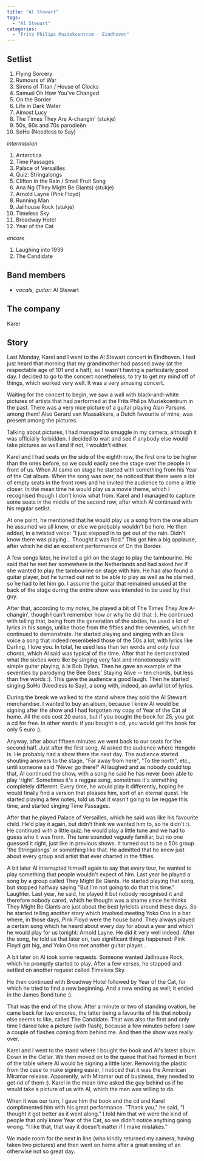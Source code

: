 ```yaml
---
title: "Al Stewart"
tags:
  - "Al Stewart"
categories:
  - "Frits Philips Muziekcentrum - Eindhoven"
---
```

Setlist
-------
1. Flying Sorcery
1. Rumours of War
1. Sirens of Titan / House of Clocks
1. Samuel Oh How You've Changed
1. On the Border
1. Life in Dark Water
1. Almost Lucy
1. The Times They Are A-changin' (stukje)
1. 50s, 60s and 70s parodieën
1. SoHo (Needless to Say)

_intermission_

1. Antarctica
1. Time Passages
1. Palace of Versailles
1. Quiz: Stringalongs
1. Clifton in the Rain / Small Fruit Song
1. Ana Ng (They Might Be Giants) (stukje)
1. Arnold Layne (Pink Floyd)
1. Running Man
1. Jailhouse Rock (stukje)
1. Timeless Sky
1. Broadway Hotel
1. Year of the Cat

_encore_

1. Laughing into 1939
1. The Candidate

Band members
------------
* _vocals, guitar_: Al Stewart

The company
-----------
Karel

Story
-----
Last Monday, Karel and I went to the Al Stewart concert in Eindhoven. I had just heard that morning that my grandmother had passed away (at the respectable age of 101 and a half), so I wasn't having a particularly good day. I decided to go to the concert nonetheless, to try to get my mind off of things, which worked very well. It was a very amusing concert.

Waiting for the concert to begin, we saw a wall with black-and-white pictures of artists that had performed at the Frits Philips Muziekcentrum in the past. There was a very nice picture of a guitar playing Alan Parsons among them! Also Gerard van Maasakkers, a Dutch favourite of mine, was present among the pictures.

Talking about pictures, I had managed to smuggle in my camera, although it was officially forbidden. I decided to wait and see if anybody else would take pictures as well and if not, I wouldn't either.

Karel and I had seats on the side of the eighth row, the first one to be higher than the ones before, so we could easily see the stage over the people in front of us. When Al came on stage he started with something from his Year of the Cat album. When the song was over, he noticed that there were a lot of empty seats in the front rows and he invited the audience to come a little closer. In the mean time he would play us a movie theme, which I recognised though I don't know what from. Karel and I managed to capture some seats in the middle of the second row, after which Al continued with his regular setlist.

At one point, he mentioned that he would play us a song from the one album he assumed we all knew, or else we probably wouldn't be here. He then added, in a twisted voice: "I just stepped in to get out of the rain. Didn't know there was playing... Thought it was Rod." This got him a big applause, after which he did an excellent performance of On the Border.

A few songs later, he invited a girl on the stage to play the tambourine. He said that he met her somewhere in the Netherlands and had asked her if she wanted to play the tambourine on stage with him. He had also found a guitar player, but he turned out not to be able to play as well as he claimed, so he had to let him go. I assume the guitar that remained unused at the back of the stage during the entire show was intended to be used by that guy.

After that, according to my notes, he played a bit of The Times They Are A-changin', though I can't remember how or why he did that :). He continued with telling that, being from the generation of the sixties, he used a lot of lyrics in his songs, unlike those from the fifties and the seventies, which he continued to demonstrate. He started playing and singing with an Elvis voice a song that indeed resembeled those of the 50s a lot, with lyrics like Darling, I love you. In total, he used less than ten words and only four chords, which Al said was typical of the time. After that he demonstrated what the sixties were like by singing very fast and monotonously with simple guitar playing, à la Bob Dylan. Then he gave an example of the seventies by parodying the Bee Gees' Staying Alive -- ten chords, but less than five words :). This gave the audience a good laugh. Then he started singing SoHo (Needless to Say), a song with, indeed, an awful lot of lyrics.

During the break we walked to the stand where they sold the Al Stewart merchandise. I wanted to buy an album, because I knew Al would be signing after the show and I had forgotten my copy of Year of the Cat at home. All the cds cost 20 euros, but if you bought the book for 25, you got a cd for free. In other words: if you bought a cd, you would get the book for only 5 euro :).

Anyway, after about fifteen minutes we went back to our seats for the second half. Just after the first song, Al asked the audience where Hengelo is. He probably had a show there the next day. The audience started shouting answers to the stage, "Far away from here", "To the north", etc., until someone said "Never go there!" Al laughed and as nobody could top that, Al continued the show, with a song he said he has never been able to play 'right'. Sometimes it's a reggae song, sometimes it's something completely different. Every time, he would play it differently, hoping he would finally find a version that pleases him, sort of an eternal quest. He started playing a few notes, told us that it wasn't going to be reggae this time, and started singing Time Passages.

After that he played Palace of Versailles, which he said was like his favourite child. He'd play it again, but didn't think we wanted him to, so he didn't :). He continued with a little quiz: he would play a little tune and we had to guess who it was from. The tune sounded vaguely familiar, but no one guessed it right, just like in previous shows. It turned out to be a 50s group 'the Stringalongs' or something like that. He admitted that he knew just about every group and artist that ever charted in the fifties.

A bit later Al interrupted himself again to say that every tour, he wanted to play something that people wouldn't expect of him. Last year he played a song by a group called They Might Be Giants. He started playing that song, but stopped halfway saying "But I'm not going to do that this time." Laughter. Last year, he said, he played it but nobody recognised it and therefore nobody cared, which he thought was a shame since he thinks They Might Be Giants are just about the best lyricists around these days. So he started telling another story which involved meeting Yoko Ono in a bar where, in those days, Pink Floyd were the house band. They always played a certain song which he heard about every day for about a year and which he would play for us tonight: Arnold Layne. He did it very well indeed. After the song, he told us that later on, two significant things happened: Pink Floyd got big, and Yoko Ono met another guitar player...

A bit later on Al took some requests. Someone wanted Jailhouse Rock, which he promptly started to play. After a few verses, he stopped and settled on another request called Timeless Sky.

He then continued with Broadway Hotel followed by Year of the Cat, for which he tried to find a new beginning. And a new ending as well; it ended in the James Bond tune :).

That was the end of the show. After a minute or two of standing ovation, he came back for two encores, the latter being a favourite of his that nobody else seems to like, called The Candidate. That was also the first and only time I dared take a picture (with flash), because a few minutes before I saw a couple of flashes coming from behind me. And then the show was really over.

Karel and I went to the stand where I bought the book and Al's latest album Down in the Cellar. We then moved on to the queue that had formed in front of the table where Al would be signing a little later. Removing the plastic from the case to make signing easier, I noticed that it was the American Miramar release. Apparently, with Miramar out of business, they needed to get rid of them :). Karel in the mean time asked the guy behind us if he would take a picture of us with Al, which the man was willing to do.

When it was our turn, I gave him the book and the cd and Karel complimented him with his great performance. "Thank you," he said, "I thought it got better as it went along." I told him that we were the kind of people that only know Year of the Cat, so we didn't notice anything going wrong. "I like that, that way it doesn't matter if I make mistakes."

We made room for the next in line (who kindly returned my camera, having taken two pictures) and then went on home after a great ending of an otherwise not so great day.
